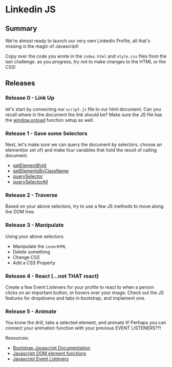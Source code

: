 # Linkedin JS

## Summary
  We're almost ready to launch our very own Linkedin Profile, all that's missing is the magic of Javascript!

  Copy over the code you wrote in the `index.html` and `style.css` files from the last challenge. as you progress, try not to make changes to the HTML or the CSS!

## Releases

### Release 0 - Link Up
  let's start by connecting our `script.js` file to our html document. Can you recall where in the document the link should be? Make sure the JS file has the [window.onload](https://developer.mozilla.org/en-US/docs/Web/API/GlobalEventHandlers/onload) function setup as well.

### Release 1 - Save some Selectors
  Next, let's make sure we can query the document by selectors. choose an element(or set of) and
  make four variables that hold the result of calling document.
  - [getElementById](https://developer.mozilla.org/en-US/docs/Web/API/Document/getElementById)
  - [getElementsByClassName](https://developer.mozilla.org/en-US/docs/Web/API/Document/getElementsByClassName)
  - [querySelector](https://developer.mozilla.org/en-US/docs/Web/API/Document/querySelector)
  - [querySelectorAll](https://developer.mozilla.org/en-US/docs/Web/API/Document/querySelectorAll)

### Release 2 - Traverse
  Based on your above selectors, try to use a few JS methods to move along the DOM tree.

### Release 3 - Manipulate
  Using your above selectors:
  - Manipulate the `innerHTML`
  - Delete something
  - Change CSS
  - Add a CSS Property

### Release 4 - React (...not THAT react)
  Create a few Event Listeners for your profile to react to when a person clicks on an important button, or hovers over your image.
  Check out the JS features for dropdowns and tabs in bootstrap, and implement one.

### Release 5 - Animate
  You know the drill, take a selected element, and animate it!
  Perhaps you can connect your animation function with your previous EVENT LISTENERS??!



Resources:
- [Bootstrap Javascript Documentation](https://getbootstrap.com/docs/3.3/javascript/)
- [Javascript DOM element functions](https://developer.mozilla.org/en-US/docs/Web/API/Element)
- [Javascript Event Listeners](https://developer.mozilla.org/en-US/docs/Learn/JavaScript/Building_blocks/Events)
